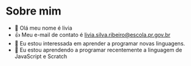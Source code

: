 # Sobre mim
- 👋 Olá meu nome é livia 
- 👍 Meu e-mail de contato é livia.silva.ribeiro@escola.pr.gov.br 
- 👀 Eu estou interessada em aprender a programar novas linguagens.
- 🌱 Eu estou aprendendo a programar recentemente a linguagem de JavaScript e Scratch 


<!---
Liviasilv/Liviasilv is a ✨ special ✨ repository because its `README.md` (this file) appears on your GitHub profile.
You can click the Preview link to take a look at your changes.
--->
